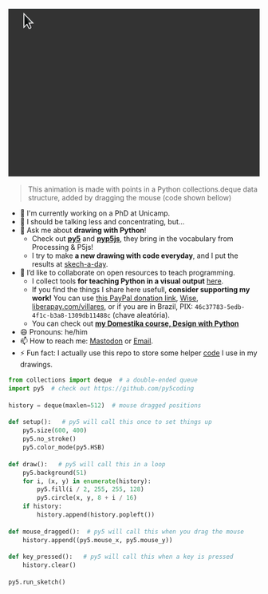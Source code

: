 <!--**username/username** is a ✨ _special_ ✨ repository because its `README.md` (this file) appears on your GitHub profile.-->

![animação Hello World](hello.gif)

> This animation is made with points in a Python collections.deque data structure, added by dragging the mouse (code shown bellow)
- 🔭 I'm currently working on a PhD at Unicamp.
- 🌱 I should be talking less and concentrating, but...
- 💬 Ask me about **drawing with Python**! 
    - Check out [**py5**](https://py5coding.org) and [**pyp5js**](berinhard.github.io/pyp5js/pyodide/), they bring in the vocabulary from Processing & P5js!
    - I try to make **a new drawing with code everyday**, and I put the results at  [skech-a-day](https://abav.lugaralgum.com/sketch-a-day).
- 👯 I’d like to collaborate on open resources to teach programming.
    - I collect tools **for teaching Python in a visual output** [here](https://github.com/villares/Resources-for-teaching-programming).
    - If you find the things I share here usefull, **consider supporting my work!** You can use [this PayPal donation link](https://www.paypal.com/donate/?hosted_button_id=5B4MZ78C9J724), [Wise](https://wise.com/pay/me/alexandrev562), [liberapay.com/villares](https://liberapay.com/villares/), or if you are in Brazil, PIX: `46c37783-5edb-4f1c-b3a8-1309db11488c` (chave aleatória).
    - You can check out [**my Domestika course, Design with Python**](https://www.domestika.org/pt/courses/4307-design-com-python-programacao-para-um-contexto-visual/a_b_a_villares)
- 😄 Pronouns: he/him
- 📫 How to reach me: [Mastodon](ciberlandia.pt/@villares) or [Email](https://abav.lugaralgum.com/contato).
- ⚡ Fun fact: I actually use this repo to store some helper [code](https://github.com/villares/villares) I use in my drawings.

```python
from collections import deque  # a double-ended queue
import py5  # check out https://github.com/py5coding 

history = deque(maxlen=512)  # mouse dragged positions

def setup():   # py5 will call this once to set things up
    py5.size(600, 400)
    py5.no_stroke()
    py5.color_mode(py5.HSB)

def draw():   # py5 will call this in a loop
    py5.background(51)
    for i, (x, y) in enumerate(history):
        py5.fill(i / 2, 255, 255, 128)
        py5.circle(x, y, 8 + i / 16)
    if history:
        history.append(history.popleft())

def mouse_dragged():  # py5 will call this when you drag the mouse
    history.append((py5.mouse_x, py5.mouse_y))
    
def key_pressed():   # py5 will call this when a key is pressed
    history.clear()

py5.run_sketch()
```
